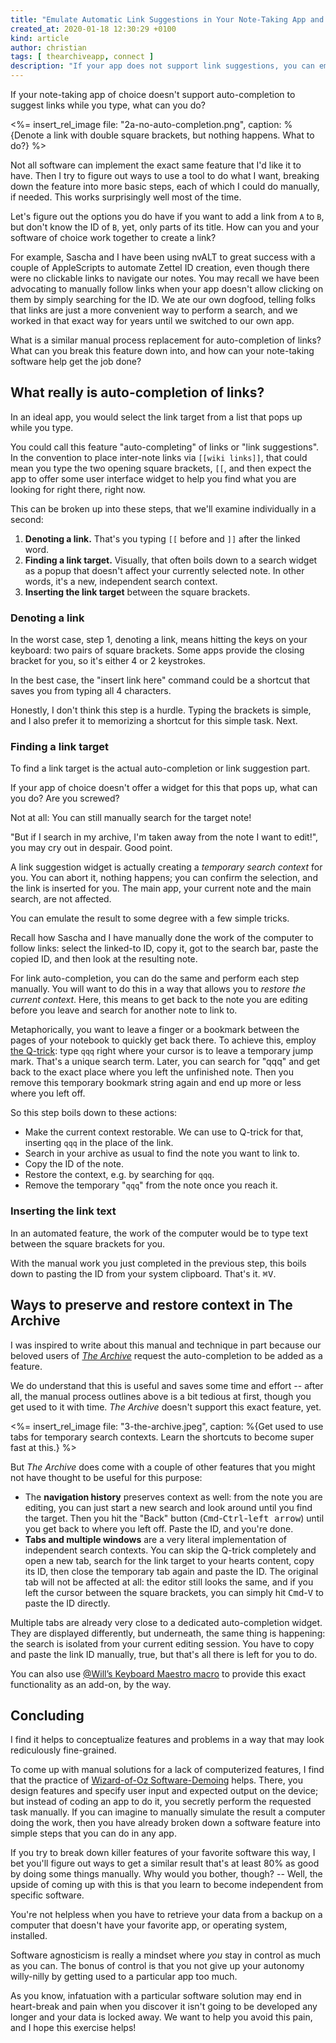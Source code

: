 ```yaml
---
title: "Emulate Automatic Link Suggestions in Your Note-Taking App and The Archive"
created_at: 2020-01-18 12:30:29 +0100
kind: article
author: christian
tags: [ thearchiveapp, connect ]
description: "If your app does not support link suggestions, you can emulate this with a few simple tricks to search for the link target without losing where you came from."
---
```


If your note-taking app of choice doesn't support auto-completion to suggest links while you type, what can you do?

<%= insert_rel_image file: "2a-no-auto-completion.png", caption: %{Denote a link with double square brackets, but nothing happens. What to do?} %>

Not all software can implement the exact same feature that I'd like it to have. Then I try to figure out ways to use a tool to do what I want, breaking down the feature into more basic steps, each of which I could do manually, if needed. This works surprisingly well most of the time.

Let's figure out the options you do have if you want to add a link from `A` to `B`, but don't know the ID of `B`, yet, only parts of its title. How can you and your software of choice work together to create a link?

For example, Sascha and I have been using nvALT to great success with a couple of AppleScripts to automate Zettel ID creation, even though there were no clickable links to navigate our notes. You may recall we have been advocating to manually follow links when your app doesn't allow clicking on them by simply searching for the ID. We ate our own dogfood, telling folks that links are just a more convenient way to perform a search, and we worked in that exact way for years until we switched to our own app.

What is a similar manual process replacement for auto-completion of links? What can you break this feature down into, and how can your note-taking software help get the job done?

## What really is auto-completion of links?

In an ideal app, you would select the link target from a list that pops up while you type.

You could call this feature "auto-completing" of links or "link suggestions". In the convention to place inter-note links via `[[wiki links]]`, that could mean you type the two opening square brackets, `[[`, and then expect the app to offer some user interface widget to help you find what you are looking for right there, right now.

This can be broken up into these steps, that we'll examine individually in a second:

1. **Denoting a link.** That's you typing `[[` before and `]]` after the linked word.
2. **Finding a link target.** Visually, that often boils down to a search widget as a popup that doesn't affect your currently selected note. In other words, it's a new, independent search context.
3. **Inserting the link target** between the square brackets.

### Denoting a link

In the worst case, step 1, denoting a link, means hitting the keys on your keyboard: two pairs of square brackets. Some apps provide the closing bracket for you, so it's either 4 or 2 keystrokes.

In the best case, the "insert link here" command could be a shortcut that saves you from typing all 4 characters. 

Honestly, I don't think this step is a hurdle. Typing the brackets is simple, and I also prefer it to memorizing a shortcut for this simple task. Next.

### Finding a link target

To find a link target is the actual auto-completion or link suggestion part. 

If your app of choice doesn't offer a widget for this that pops up, what can you do? Are you screwed? 

Not at all: You can still manually search for the target note!

"But if I search in my archive, I'm taken away from the note I want to edit!", you may cry out in despair. Good point.

A link suggestion widget is actually creating a _temporary search context_ for you. You can abort it, nothing happens; you can confirm the selection, and the link is inserted for you. The main app, your current note and the main search, are not affected.

You can emulate the result to some degree with a few simple tricks.

Recall how Sascha and I have manually done the work of the computer to follow links: select the linked-to ID, copy it, got to the search bar, paste the copied ID, and then look at the resulting note. 

For link auto-completion, you can do the same and perform each step manually. You will want to do this in a way that allows you to _restore the current context_. Here, this means to get back to the note you are editing before you leave and search for another note to link to. 

Metaphorically, you want to leave a finger or a bookmark between the pages of your notebook to quickly get back there. To achieve this, employ [the Q-trick][qtrick]: type `qqq` right where your cursor is to leave a temporary jump mark. That's a unique search term. Later, you can search for "qqq" and get back to the exact place where you left the unfinished note. Then you remove this temporary bookmark string again and end up more or less where you left off.

So this step boils down to these actions:

- Make the current context restorable. We can use to Q-trick for that, inserting `qqq` in the place of the link.
- Search in your archive as usual to find the note you want to link to.
- Copy the ID of the note.
- Restore the context, e.g. by searching for `qqq`.
- Remove the temporary "`qqq`" from the note once you reach it.

### Inserting the link text

In an automated feature, the work of the computer would be to type text between the square brackets for you.

With the manual work you just completed in the previous step, this boils down to pasting the ID from your system clipboard. That's it. <kbd>⌘V</kbd>.

## Ways to preserve and restore context in The Archive

I was inspired to write about this manual and technique in part because our beloved users of _[The Archive](https://zettelkasten.de/the-archive/)_ request the auto-completion to be added as a feature. 

We do understand that this is useful and saves some time and effort -- after all, the manual process outlines above is a bit tedious at first, though you get used to it with time. _The Archive_ doesn't support this exact feature, yet.

<%= insert_rel_image file: "3-the-archive.jpeg", caption: %{Get used to use tabs for temporary search contexts. Learn the shortcuts to become super fast at this.} %>

But _The Archive_ does come with a couple of other features that you might not have thought to be useful for this purpose:

- The **navigation history** preserves context as well: from the note you are editing, you can just start a new search and look around until you find the target. Then you hit the "Back" button (<kbd>Cmd</kbd>-<kbd>Ctrl</kbd>-<kbd>left arrow</kbd>) until you get back to where you left off. Paste the ID, and you're done.
- **Tabs and multiple windows** are a very literal implementation of independent search contexts. You can skip the Q-trick completely and open a new tab, search for the link target to your hearts content, copy its ID, then close the temporary tab again and paste the ID. The original tab will not be affected at all: the editor still looks the same, and if you left the cursor between the square brackets, you can simply hit <kbd>Cmd</kbd>-<kbd>V</kbd> to paste the ID directly.

Multiple tabs are already very close to a dedicated auto-completion widget. They are displayed differently, but underneath, the same thing is happening: the search is isolated from your current editing session. You have to copy and paste the link ID manually, true, but that's all there is left for you to do.

<aside class="note">
  <p>
    You can also use <a href="https://forum.zettelkasten.de/discussion/comment/2516/#Comment_2516">@Will&rsquo;s Keyboard Maestro macro</a> to provide this exact functionality as an add-on, by the way.
  </p>
</aside>

## Concluding

I find it helps to conceptualize features and problems in a way that may look rediculously fine-grained.

To come up with manual solutions for a lack of computerized features, I find that the practice of [Wizard-of-Oz Software-Demoing](https://en.wikipedia.org/wiki/Wizard_of_Oz_experiment) helps. There, you design features and specify user input and expected output on the device; but instead of coding an app to do it, you secretly perform the requested task manually. If you can imagine to manually simulate the result a computer doing the work, then you have already broken down a software feature into simple steps that you can do in any app.

If you try to break down killer features of your favorite software this way, I bet you'll figure out ways to get a similar result that's at least 80% as good by doing some things manually. Why would you bother, though? -- Well, the upside of coming up with this is that you learn to become independent from specific software. 

You're not helpless when you have to retrieve your data from a backup on a computer that doesn't have your favorite app, or operating system, installed.

Software agnosticism is really a mindset where _you_ stay in control as much as you can. The bonus of control is that you not give up your autonomy willy-nilly by getting used to a particular app too much. 

As you know, infatuation with a particular software solution may end in heart-break and pain when you discover it isn't going to be developed any longer and your data is locked away. We want to help you avoid this pain, and I hope this exercise helps!

[qtrick]: https://www.kungfugrippe.com/post/453204090/q-trick

